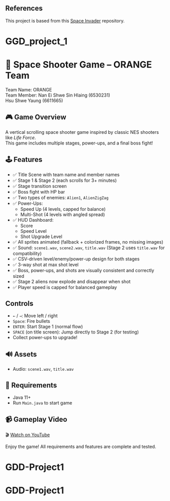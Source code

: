 
## References
This project is based from this 
[Space Invader](https://github.com/janbodnar/Java-Space-Invaders) repository.

# GGD_project_1
# 🚀 Space Shooter Game – ORANGE Team

Team Name: ORANGE  
Team Member:
Nan Ei Shwe Sin Hlaing (6530231)  
Hsu Shwe Yaung (6611665)

## 🎮 Game Overview

A vertical scrolling space shooter game inspired by classic NES shooters like *Life Force*.  
This game includes multiple stages, power-ups, and a final boss fight!

## 🕹️ Features

- ✅ Title Scene with team name and member names
- ✅ Stage 1 & Stage 2 (each scrolls for 3+ minutes)
- ✅ Stage transition screen
- ✅ Boss fight with HP bar
- ✅ Two types of enemies: `Alien1`, `AlienZigZag`
- ✅ Power-Ups:
  - Speed Up (4 levels, capped for balance)
  - Multi-Shot (4 levels with angled spread)
- ✅ HUD Dashboard:
  - Score
  - Speed Level
  - Shot Upgrade Level
- ✅ All sprites animated (fallback + colorized frames, no missing images)
- ✅ Sound: `scene1.wav`, `scene2.wav`, `title.wav` (Stage 2 uses `title.wav` for compatibility)
- ✅ CSV-driven level/enemy/power-up design for both stages
- ✅ 3-way shot at max shot level
- ✅ Boss, power-ups, and shots are visually consistent and correctly sized
- ✅ Stage 2 aliens now explode and disappear when shot
- ✅ Player speed is capped for balanced gameplay

##  Controls

- `←` / `→`: Move left / right  
- `Space`: Fire bullets  
- `ENTER`: Start Stage 1 (normal flow)
- `SPACE` (on title screen): Jump directly to Stage 2 (for testing)
- Collect power-ups to upgrade!

## 🔊 Assets

- Audio: `scene1.wav`, `title.wav`

## 🧪 Requirements

- Java 11+  
- Run `Main.java` to start game

## 📹 Gameplay Video

🎬 [Watch on YouTube](https://youtube.com/your-link-here)

Enjoy the game! All requirements and features are complete and tested.

# GDD-Project1
# GDD-Project1
